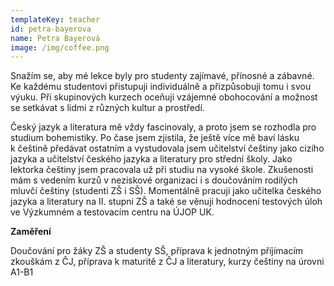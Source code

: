 ```yaml
---
templateKey: teacher
id: petra-bayerova
name: Petra Bayerová
image: /img/coffee.png
---
```

Snažím se, aby mé lekce byly pro studenty zajímavé, přínosné a zábavné. Ke každému studentovi přistupuji individuálně a přizpůsobuji tomu i svou výuku. Při skupinových kurzech oceňuji vzájemné obohocování a možnost se setkávat s lidmi z různých kultur a prostředí. 

Český jazyk a literatura mě vždy fascinovaly, a proto jsem se rozhodla pro studium bohemistiky. Po čase jsem zjistila, že ještě více mě baví lásku k češtině předávat ostatním a vystudovala jsem učitelství češtiny jako cizího jazyka a učitelství českého jazyka a literatury pro střední školy. Jako lektorka češtiny jsem pracovala už při studiu na vysoké škole. Zkušenosti mám s vedením kurzů v neziskové organizaci i s doučováním rodilých mluvčí češtiny (studenti ZŠ i SŠ). Momentálně pracuji jako učitelka českého jazyka a literatury na II. stupni ZŠ a také se věnuji hodnocení testových úloh ve Výzkumném a testovacím centru na ÚJOP UK.

**Zaměření**

Doučování pro žáky ZŠ a studenty SŠ, příprava k jednotným příjímacím zkouškám z ČJ, příprava k maturitě z ČJ a literatury, kurzy češtiny na úrovni A1-B1
